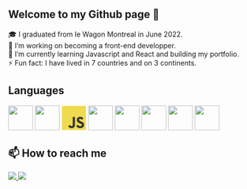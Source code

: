 ## Welcome to my Github page  👋

🎓  I graduated from le Wagon Montreal in June 2022.
<br>
🔭    I’m working on becoming a front-end developper.
<br>
🌱    I’m currently learning Javascript and React and building my portfolio.
<br>
⚡     Fun fact: I have lived in 7 countries and on 3 continents.

## Languages
<p float="left">
<img src="https://user-images.githubusercontent.com/73802863/175089938-361827b5-b6c5-458b-b82e-93c6498d4685.png" width="50" height="50">
<img src="https://user-images.githubusercontent.com/73802863/175089777-ca20b70b-2efe-42fa-996e-3f9ca13ce00a.png" width="50" height="50">
<img src="https://raw.githubusercontent.com/devicons/devicon/master/icons/javascript/javascript-original.svg" alt="javascript" width="50" height="50"/>
<img src="https://user-images.githubusercontent.com/73802863/175089683-ed752b32-273b-4fa4-b298-1a3271beb301.png" width="50" height="50">
<img src="https://user-images.githubusercontent.com/73802863/175090182-3c200427-06e2-465a-bdbf-284b2b55efcf.png" width="50" height="50">
<img src="https://user-images.githubusercontent.com/73802863/175091045-387a2928-72dd-45ea-bf32-e25e245c0e3a.png" width="50" height="50">
<img src="https://user-images.githubusercontent.com/73802863/175091200-1fcce778-0c7b-495d-89de-bade355afc04.png" width="50" height="50">
<img src="https://user-images.githubusercontent.com/73802863/175091302-c8c8f729-0966-48d9-912d-a5e1f6cb6e55.png" width="50" height="50">
 
</p>


## 📫 How to reach me 
<p float="left"> 
<a href="https://twitter.com/glacealavanille"><img src=	"https://img.shields.io/badge/Twitter-1DA1F2?style=for-the-badge&logo=twitter&logoColor=white"> </a>
<a href="https://www.linkedin.com/in/suzanne-tordjman-3721816"> <img src="https://img.shields.io/badge/LinkedIn-0077B5?style=for-the-badge&logo=linkedin&logoColor=white">  </a>
</p>

  <!--
**Suebxl/Suebxl** is a ✨ _special_ ✨ repository because its `README.md` (this file) appears on your GitHub profile.
- 🤔 I’m looking for help with ...
- 💬 Ask me about ...
- 📫 How to reach me: ...
- 👯 I’m looking to collaborate on ...
- ⚡ Fun fact: ...
- 🔭 I’m currently working on ...
-->
